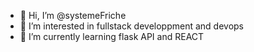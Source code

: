 - 👋 Hi, I’m @systemeFriche
- 👀 I’m interested in fullstack developpment and devops
- 🌱 I’m currently learning flask API and REACT

<!---
# - 💞️ I’m looking to collaborate on 
# - 📫 How to reach me ...
--->

<!---
systemeFriche/systemeFriche is a ✨ special ✨ repository because its `README.md` (this file) appears on your GitHub profile.
You can click the Preview link to take a look at your changes.
--->
